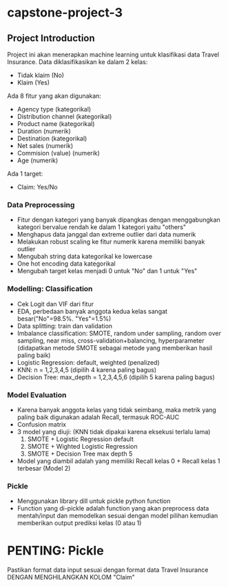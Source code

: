 # capstone-project-3
## Project Introduction
Project ini akan menerapkan machine learning untuk klasifikasi data Travel Insurance. Data diklasifikasikan ke dalam 2 kelas:
* Tidak klaim (No)
* Klaim (Yes)

Ada 8 fitur yang akan digunakan:
* Agency type (kategorikal)
* Distribution channel (kategorikal)
* Product name (kategorikal)
* Duration (numerik)
* Destination (kategorikal)
* Net sales (numerik)
* Commision (value) (numerik)
* Age (numerik)

Ada 1 target:
* Claim: Yes/No

### Data Preprocessing
* Fitur dengan kategori yang banyak dipangkas dengan menggabungkan kategori bervalue rendah ke dalam 1 kategori yaitu "others"
* Menghapus data janggal dan extreme outlier dari data numerik
* Melakukan robust scaling ke fitur numerik karena memiliki banyak outlier
* Mengubah string data kategorikal ke lowercase
* One hot encoding data kategorikal
* Mengubah target kelas menjadi 0 untuk "No" dan 1 untuk "Yes"

### Modelling: Classification
* Cek Logit dan VIF dari fitur
* EDA, perbedaan banyak anggota kedua kelas sangat besar("No"=98.5%. "Yes"=1.5%)
* Data splitting: train dan validation
* Imbalance classification: SMOTE, random under sampling, random over sampling, near miss, cross-validation+balancing, hyperparameter (didapatkan metode SMOTE sebagai metode yang memberikan hasil paling baik)
* Logistic Regression: default, weighted (penalized)
* KNN: n = 1,2,3,4,5 (dipilih 4 karena paling bagus)
* Decision Tree: max_depth = 1,2,3,4,5,6 (dipilih 5 karena paling bagus)

### Model Evaluation
* Karena banyak anggota kelas yang tidak seimbang, maka metrik yang paling baik digunakan adalah Recall, termasuk ROC-AUC
* Confusion matrix
* 3 model yang diuji: (KNN tidak dipakai karena eksekusi terlalu lama)
  1. SMOTE + Logistic Regression default
  2. SMOTE + Wighted Logistic Regression
  3. SMOTE + Decision Tree max depth 5
* Model yang diambil adalah yang memiliki Recall kelas 0 + Recall kelas 1 terbesar (Model 2)

### Pickle
* Menggunakan library dill untuk pickle python function
* Function yang di-pickle adalah function yang akan preprocess data mentah/input dan memodelkan sesuai dengan model pilihan kemudian memberikan output prediksi kelas (0 atau 1)

# PENTING: Pickle
Pastikan format data input sesuai dengan format data Travel Insurance DENGAN MENGHILANGKAN KOLOM "Claim"
